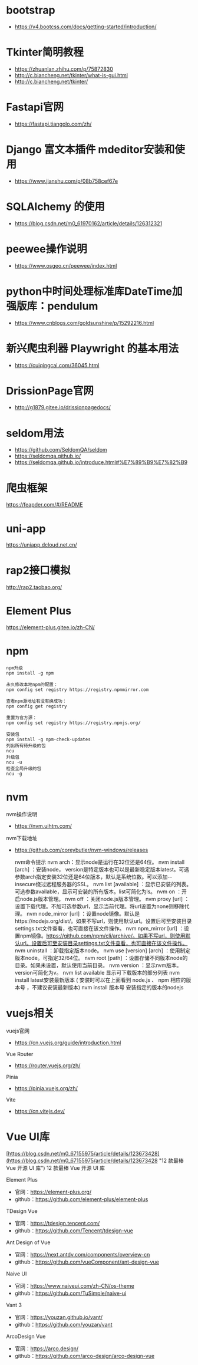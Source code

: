 # bootstrap

- https://v4.bootcss.com/docs/getting-started/introduction/

# Tkinter简明教程

- https://zhuanlan.zhihu.com/p/75872830
- http://c.biancheng.net/tkinter/what-is-gui.html
- http://c.biancheng.net/tkinter/

# Fastapi官网

- https://fastapi.tiangolo.com/zh/

# Django 富文本插件 mdeditor安装和使用

- https://www.jianshu.com/p/08b758cef67e

# SQLAlchemy 的使用

- https://blog.csdn.net/m0_61970162/article/details/126312321

# peewee操作说明

- https://www.osgeo.cn/peewee/index.html

# python中时间处理标准库DateTime加强版库：pendulum

- https://www.cnblogs.com/goldsunshine/p/15292216.html

# 新兴爬虫利器 Playwright 的基本用法

- https://cuiqingcai.com/36045.html

# DrissionPage官网

- http://g1879.gitee.io/drissionpagedocs/

# seldom用法

- https://github.com/SeldomQA/seldom   
- https://seldomqa.github.io/ 
- https://seldomqa.github.io/introduce.html#%E7%89%B9%E7%82%B9



# 爬虫框架

https://feapder.com/#/README



# uni-app

https://uniapp.dcloud.net.cn/



# rap2接口模拟

http://rap2.taobao.org/



# Element Plus

https://element-plus.gitee.io/zh-CN/

# npm

    npm升级 
    npm install -g npm
    
    永久修改本地npm的配置：
    npm config set registry https://registry.npmmirror.com 
    
    查看npm源地址有没有换成功：
    npm config get registry 
    
    重置为官方源：
    npm config set registry https://registry.npmjs.org/ 
    
    安装包
    npm install -g npm-check-updates
    列出所有待升级的包
    ncu
    升级包 
    ncu -u
    检查全局升级的包
    ncu -g

# nvm

nvm操作说明

- https://nvm.uihtm.com/

nvm下载地址

- https://github.com/coreybutler/nvm-windows/releases

    nvm命令提示
    nvm arch：显示node是运行在32位还是64位。
    nvm install <version> [arch] ：安装node， version是特定版本也可以是最新稳定版本latest。可选参数arch指定安装32位还是64位版本，默认是系统位数。可以添加--insecure绕过远程服务器的SSL。
    nvm list [available] ：显示已安装的列表。可选参数available，显示可安装的所有版本。list可简化为ls。
    nvm on ：开启node.js版本管理。
    nvm off ：关闭node.js版本管理。
    nvm proxy [url] ：设置下载代理。不加可选参数url，显示当前代理。将url设置为none则移除代理。
    nvm node_mirror [url] ：设置node镜像。默认是https://nodejs.org/dist/。如果不写url，则使用默认url。设置后可至安装目录settings.txt文件查看，也可直接在该文件操作。
    nvm npm_mirror [url] ：设置npm镜像。https://github.com/npm/cli/archive/。如果不写url，则使用默认url。设置后可至安装目录settings.txt文件查看，也可直接在该文件操作。
    nvm uninstall <version> ：卸载指定版本node。
    nvm use [version] [arch] ：使用制定版本node。可指定32/64位。
    nvm root [path] ：设置存储不同版本node的目录。如果未设置，默认使用当前目录。
    nvm version ：显示nvm版本。version可简化为v。
    nvm list available 显示可下载版本的部分列表
    nvm install latest安装最新版本 ( 安装时可以在上面看到 node.js 、 npm 相应的版本号 ，不建议安装最新版本)
    nvm install 版本号 安装指定的版本的nodejs

# vuejs相关

vuejs官网

- https://cn.vuejs.org/guide/introduction.html

Vue Router

- https://router.vuejs.org/zh/

Pinia

- https://pinia.vuejs.org/zh/

Vite

- https://cn.vitejs.dev/

# Vue UI库

[https://blog.csdn.net/m0_67155975/article/details/123673428](https://blog.csdn.net/m0_67155975/article/details/123673428 "12 款最棒 Vue 开源 UI 库") 12 款最棒 Vue 开源 UI 库

Element Plus

- 官网：https://element-plus.org/
- github：https://github.com/element-plus/element-plus

TDesign Vue

- 官网：https://tdesign.tencent.com/
- github：https://github.com/Tencent/tdesign-vue

Ant Design of Vue

- 官网：https://next.antdv.com/components/overview-cn
- github：https://github.com/vueComponent/ant-design-vue

Naive UI

- 官网：https://www.naiveui.com/zh-CN/os-theme
- github：https://github.com/TuSimple/naive-ui

Vant 3

- 官网：https://youzan.github.io/vant/
- github：https://github.com/youzan/vant

ArcoDesign Vue

- 官网：https://arco.design/
- github：https://github.com/arco-design/arco-design-vue
